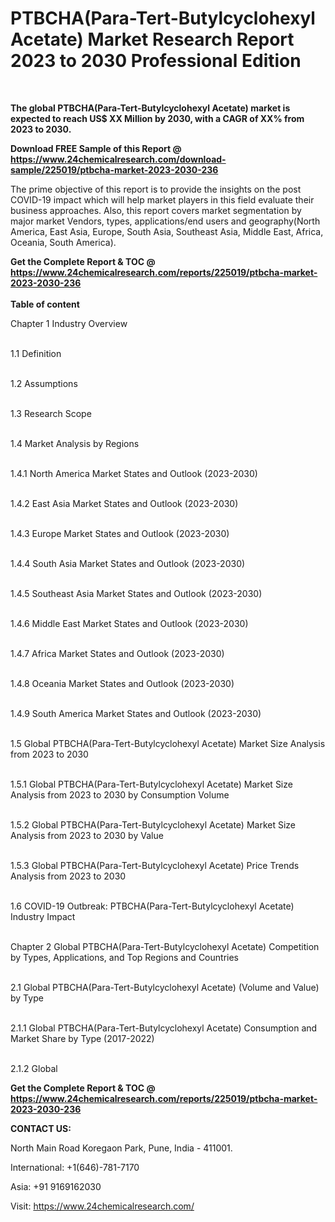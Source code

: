<h1>PTBCHA(Para-Tert-Butylcyclohexyl Acetate) Market Research Report 2023 to 2030 Professional Edition</h1><br/><p><strong>The global PTBCHA(Para-Tert-Butylcyclohexyl Acetate) market is expected to reach US$ XX Million by 2030, with a <strong>CAGR</strong> of XX% from 2023 to 2030.</strong></p><div><b>Download FREE Sample of this Report @ <a href="https://www.24chemicalresearch.com/download-sample/225019/ptbcha-market-2023-2030-236">https://www.24chemicalresearch.com/download-sample/225019/ptbcha-market-2023-2030-236</a></b></div><p>The prime objective of this report is to provide the insights on the post COVID-19 impact which will help market players in this field evaluate their business approaches. Also, this report covers market segmentation by major market Vendors, types, applications/end users and geography(North America, East Asia, Europe, South Asia, Southeast Asia, Middle East, Africa, Oceania, South America).</p><div><b>Get the Complete Report & TOC @ <a href="https://www.24chemicalresearch.com/reports/225019/ptbcha-market-2023-2030-236">https://www.24chemicalresearch.com/reports/225019/ptbcha-market-2023-2030-236</a></b></div><br><b>Table of content</b><p>Chapter 1 Industry Overview<br />
 
 <br>1.1 Definition<br />
 
 <br>1.2 Assumptions<br />
 
 <br>1.3 Research Scope<br />
 
 <br>1.4 Market Analysis by Regions<br />
 
 <br>1.4.1 North America Market States and Outlook (2023-2030)<br />
 
 <br>1.4.2 East Asia Market States and Outlook (2023-2030)<br />
 
 <br>1.4.3 Europe Market States and Outlook (2023-2030)<br />
 
 <br>1.4.4 South Asia Market States and Outlook (2023-2030)<br />
 
 <br>1.4.5 Southeast Asia Market States and Outlook (2023-2030)<br />
 
 <br>1.4.6 Middle East Market States and Outlook (2023-2030)<br />
 
 <br>1.4.7 Africa Market States and Outlook (2023-2030)<br />
 
 <br>1.4.8 Oceania Market States and Outlook (2023-2030)<br />
 
 <br>1.4.9 South America Market States and Outlook (2023-2030)<br />
 
 <br>1.5 Global PTBCHA(Para-Tert-Butylcyclohexyl Acetate) Market Size Analysis from 2023 to 2030<br />
 
 <br>1.5.1 Global PTBCHA(Para-Tert-Butylcyclohexyl Acetate) Market Size Analysis from 2023 to 2030 by Consumption Volume<br />
 
 <br>1.5.2 Global PTBCHA(Para-Tert-Butylcyclohexyl Acetate) Market Size Analysis from 2023 to 2030 by Value<br />
 
 <br>1.5.3 Global PTBCHA(Para-Tert-Butylcyclohexyl Acetate) Price Trends Analysis from 2023 to 2030<br />
 
 <br>1.6 COVID-19 Outbreak: PTBCHA(Para-Tert-Butylcyclohexyl Acetate) Industry Impact<br />
 
 <br>Chapter 2 Global PTBCHA(Para-Tert-Butylcyclohexyl Acetate) Competition by Types, Applications, and Top Regions and Countries<br />
 
 <br>2.1 Global PTBCHA(Para-Tert-Butylcyclohexyl Acetate) (Volume and Value) by Type<br />
 
 <br>2.1.1 Global PTBCHA(Para-Tert-Butylcyclohexyl Acetate) Consumption and Market Share by Type (2017-2022)<br />
 
 <br>2.1.2 Global <br><div><b>Get the Complete Report & TOC @ <a href="https://www.24chemicalresearch.com/reports/225019/ptbcha-market-2023-2030-236">https://www.24chemicalresearch.com/reports/225019/ptbcha-market-2023-2030-236</a></b></div></p>
 
 <b>CONTACT US:</b><br>
 
 North Main Road Koregaon Park, Pune, India - 411001.<br/>
 
 International: +1(646)-781-7170<br/>
 
 Asia: +91 9169162030<br/>
 
 Visit: <a href="https://www.24chemicalresearch.com/">https://www.24chemicalresearch.com/</a>
 
 <br>